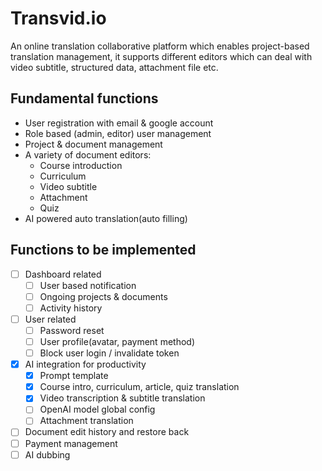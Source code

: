 # Transvid.io

An online translation collaborative platform which enables project-based translation management, it supports different editors which can deal with video subtitle, structured data, attachment file etc.

## Fundamental functions
- User registration with email & google account
- Role based (admin, editor) user management
- Project & document management
- A variety of document editors:
  - Course introduction
  - Curriculum
  - Video subtitle
  - Attachment
  - Quiz
- AI powered auto translation(auto filling)

## Functions to be implemented
- [ ] Dashboard related
  - [ ] User based notification
  - [ ] Ongoing projects & documents
  - [ ] Activity history
- [ ] User related
  - [ ] Password reset
  - [ ] User profile(avatar, payment method)
  - [ ] Block user login / invalidate token
- [x] AI integration for productivity
  - [x] Prompt template
  - [x] Course intro, curriculum, article, quiz translation
  - [x] Video transcription & subtitle translation
  - [ ] OpenAI model global config
  - [ ] Attachment translation
- [ ] Document edit history and restore back
- [ ] Payment management
- [ ] AI dubbing
